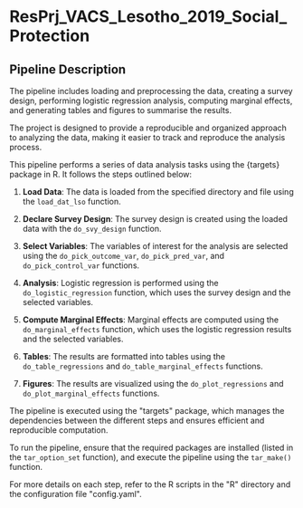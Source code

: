 # ResPrj_VACS_Lesotho_2019_Social_Protection

## Pipeline Description

The pipeline includes loading and preprocessing the data, creating a survey design, performing logistic regression analysis, computing marginal effects, and generating tables and figures to summarise the results.

The project is designed to provide a reproducible and organized approach to analyzing the data, making it easier to track and reproduce the analysis process.

This pipeline performs a series of data analysis tasks using the {targets} package in R. It follows the steps outlined below:

1. **Load Data**: The data is loaded from the specified directory and file using the `load_dat_lso` function.

2. **Declare Survey Design**: The survey design is created using the loaded data with the `do_svy_design` function.

3. **Select Variables**: The variables of interest for the analysis are selected using the `do_pick_outcome_var`, `do_pick_pred_var`, and `do_pick_control_var` functions.

4. **Analysis**: Logistic regression is performed using the `do_logistic_regression` function, which uses the survey design and the selected variables.

5. **Compute Marginal Effects**: Marginal effects are computed using the `do_marginal_effects` function, which uses the logistic regression results and the selected variables.

6. **Tables**: The results are formatted into tables using the `do_table_regressions` and `do_table_marginal_effects` functions.

7. **Figures**: The results are visualized using the `do_plot_regressions` and `do_plot_marginal_effects` functions.

The pipeline is executed using the "targets" package, which manages the dependencies between the different steps and ensures efficient and reproducible computation.

To run the pipeline, ensure that the required packages are installed (listed in the `tar_option_set` function), and execute the pipeline using the `tar_make()` function.

For more details on each step, refer to the R scripts in the "R" directory and the configuration file "config.yaml".
